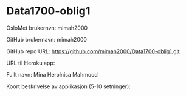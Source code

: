 # Data1700-oblig1

OsloMet brukernvn: mimah2000

GitHub brukernavn: mimah2000

GitHub repo URL: https://github.com/mimah2000/Data1700-oblig1.git 

URL til Heroku app:

Fullt navn: Mina Herolnisa Mahmood 

Koort beskrivelse av applikasjon (5-10 setninger): 

